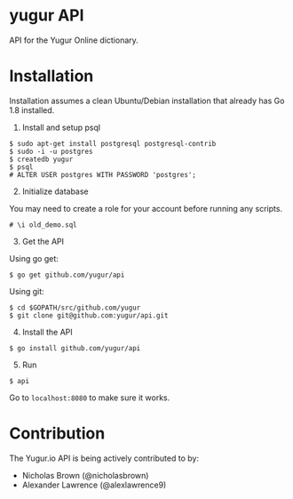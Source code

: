 # yugur API
API for the Yugur Online dictionary.

# Installation
Installation assumes a clean Ubuntu/Debian installation that already has Go 1.8 installed.

1. Install and setup psql
```
$ sudo apt-get install postgresql postgresql-contrib
$ sudo -i -u postgres
$ createdb yugur
$ psql
# ALTER USER postgres WITH PASSWORD 'postgres';
```

2. Initialize database

You may need to create a role for your account before running any scripts.
```
# \i old_demo.sql
```

3. Get the API

Using go get:
```
$ go get github.com/yugur/api
```

Using git:
```
$ cd $GOPATH/src/github.com/yugur
$ git clone git@github.com:yugur/api.git
```

4. Install the API
```
$ go install github.com/yugur/api
```

5. Run
```
$ api
```

Go to `localhost:8080` to make sure it works.

# Contribution
The Yugur.io API is being actively contributed to by:

- Nicholas Brown (@nicholasbrown)
- Alexander Lawrence (@alexlawrence9)
